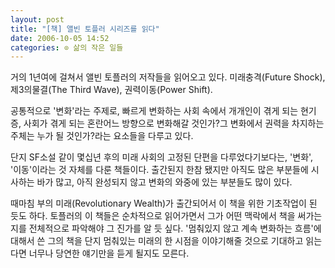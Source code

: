 ```yaml
---
layout: post
title: "[책] 앨빈 토플러 시리즈를 읽다"
date: 2006-10-05 14:52
categories: ⊙ 삶의 작은 일들
---
```


거의 1년여에 걸쳐서 앨빈 토플러의 저작들을 읽어오고 있다. 미래충격(Future Shock), 제3의물결(The Third Wave), 권력이동(Power Shift).

공통적으로 '변화'라는 주제로,
빠르게 변화하는 사회 속에서 개개인이 겪게 되는 현기증, 사회가 겪게 되는 혼란어느 방향으로 변화해갈 것인가?그 변화에서 권력을 차지하는 주체는 누가 될 것인가?라는 요소들을 다루고 있다.

단지 SF소설 같이 몇십년 후의 미래 사회의 고정된 단편을 다루었다기보다는, '변화', '이동'이라는 것 자체를 다룬 책들이다. 출간된지 한참 됐지만 아직도 많은 부분들에 시사하는 바가 많고, 아직 완성되지 않고 변화의 와중에 있는 부분들도 많이 있다.

때마침 부의 미래(Revolutionary Wealth)가 출간되어서 이 책을 위한 기초작업이 된 듯도 하다. 토플러의 이 책들은 순차적으로 읽어가면서 그가 어떤 맥락에서 책을 써가는지를 전체적으로 파악해야 그 진가를 알 듯 싶다. '멈춰있지 않고 계속 변화하는 흐름'에 대해서 쓴 그의 책을 단지 멈춰있는 미래의 한 시점을 이야기해줄 것으로 기대하고 읽는다면 너무나 당연한 얘기만을 듣게 될지도 모른다.
       
